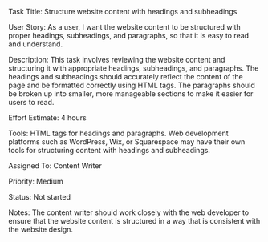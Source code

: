 Task Title: Structure website content with headings and subheadings

User Story: As a user, I want the website content to be structured with proper headings, subheadings, and paragraphs, so that it is easy to read and understand.

Description: This task involves reviewing the website content and structuring it with appropriate headings, subheadings, and paragraphs. The headings and subheadings should accurately reflect the content of the page and be formatted correctly using HTML tags. The paragraphs should be broken up into smaller, more manageable sections to make it easier for users to read.

Effort Estimate: 4 hours

Tools: HTML tags for headings and paragraphs. Web development platforms such as WordPress, Wix, or Squarespace may have their own tools for structuring content with headings and subheadings.

Assigned To: Content Writer

Priority: Medium

Status: Not started

Notes: The content writer should work closely with the web developer to ensure that the website content is structured in a way that is consistent with the website design.